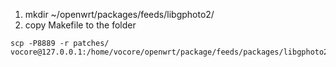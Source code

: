 1. mkdir ~/openwrt/packages/feeds/libgphoto2/
2. copy Makefile to the folder


```
scp -P8889 -r patches/ vocore@127.0.0.1:/home/vocore/openwrt/package/feeds/packages/libgphoto2/
```
